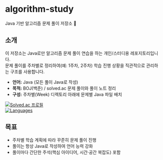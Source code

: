 # algorithm-study

Java 기반 알고리즘 문제 풀이 저장소 🎯

## 소개

이 저장소는 Java로만 알고리즘 문제 풀이 연습을 하는 개인/스터디용 레포지토리입니다.  
문제 풀이를 주차별로 정리하여(예: 1주차, 2주차) 학습 진행 상황을 직관적으로 관리하는 구조를 사용합니다.

- **언어:** Java (모든 풀이 Java로 작성)  
- **목적:** BOJ(백준) / solved.ac 문제 풀이와 풀이 노트 정리  
- **구성:** 주차별(Week) 디렉토리 아래에 문제별 Java 파일 배치

[![Solved.ac 프로필](https://img.shields.io/badge/solved.ac-dddd2356-blue)](https://solved.ac/profile/dddd2356)  
[![Languages](https://img.shields.io/badge/language-Java-orange)](https://github.com/dddd2356/algorithm-study)  

## 목표

- 주차별 학습 계획에 따라 꾸준히 문제 풀이 진행  
- 풀이는 항상 Java로 작성하여 언어 능력 강화  
- 풀이마다 간단한 주석(핵심 아이디어, 시간·공간 복잡도) 포함
